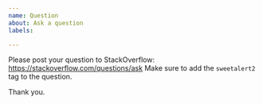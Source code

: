 ```yaml
---
name: Question
about: Ask a question
labels:

---
```


Please post your question to StackOverflow: https://stackoverflow.com/questions/ask
Make sure to add the `sweetalert2` tag to the question.

Thank you.
